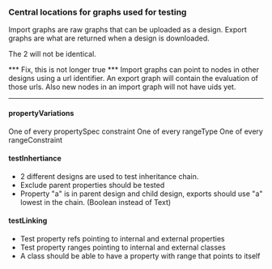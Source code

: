 ### Central locations for graphs used for testing
Import graphs are raw graphs that can be uploaded as a design.
Export graphs are what are returned when a design is downloaded.

The 2 will not be identical.

*** Fix, this is not longer true ***
Import graphs can point to nodes
in other designs using a url identifier. An export graph will contain the evaluation of those urls. Also
new nodes in an import graph will not have uids yet.
******

#### propertyVariations
One of every propertySpec constraint
One of every rangeType
One of every rangeConstraint

#### testInhertiance

* 2 different designs are used to test inheritance chain.
* Exclude parent properties should be tested
* Property "a" is in parent design and child design, exports should use "a" lowest in the chain. (Boolean instead of Text)


#### testLinking

* Test property refs pointing to internal and external properties
* Test property ranges pointing to internal and external classes
* A class should be able to have a property with range that points to itself